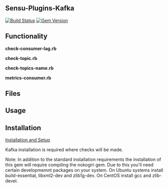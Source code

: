 ## Sensu-Plugins-Kafka

[![Build Status](https://travis-ci.org/obazoud/sensu-plugins-kafka.svg?branch=master)](https://travis-ci.org/obazoud/sensu-plugins-kafka) [![Gem Version](https://badge.fury.io/rb/sensu-plugins-kafka.svg)](https://badge.fury.io/rb/sensu-plugins-kafka)

## Functionality

**check-consumer-lag.rb**

**check-topic.rb**

**check-topics-name.rb**

**metrics-consumer.rb**

## Files

## Usage

## Installation

[Installation and Setup](http://sensu-plugins.io/docs/installation_instructions.html)

Kafka installation is required where checks will be made.

Note:  In addition to the standard installation requirements the installation of this gem will require compiling the nokogiri gem.  Due to this you'll need certain developmemnt packages on your system.  On Ubuntu systems install build-essential, libxml2-dev and zlib1g-dev.  On CentOS install gcc and zlib-devel.
